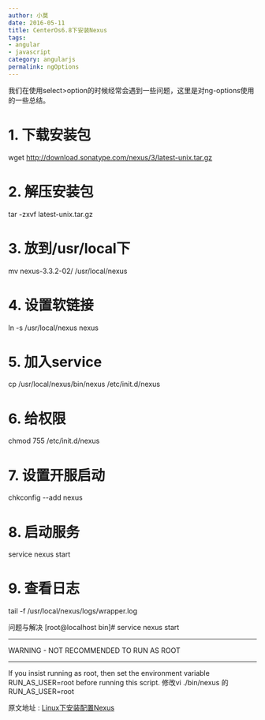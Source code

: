 ```yaml
---
author: 小莫
date: 2016-05-11
title: CenterOs6.8下安装Nexus
tags:
- angular
- javascript
category: angularjs
permalink: ngOptions
---
```

我们在使用select>option的时候经常会遇到一些问题，这里是对ng-options使用的一些总结。
<!--more-->

# 1. 下载安装包
wget http://download.sonatype.com/nexus/3/latest-unix.tar.gz
# 2. 解压安装包
tar -zxvf latest-unix.tar.gz
# 3. 放到/usr/local下
mv nexus-3.3.2-02/ /usr/local/nexus
# 4. 设置软链接
ln -s /usr/local/nexus nexus

# 5. 加入service
cp /usr/local/nexus/bin/nexus /etc/init.d/nexus 

# 6. 给权限
chmod 755 /etc/init.d/nexus

# 7. 设置开服启动
chkconfig --add nexus

# 8. 启动服务
service nexus start

# 9. 查看日志
tail -f /usr/local/nexus/logs/wrapper.log

问题与解决
[root@localhost bin]# service nexus start
****************************************
WARNING - NOT RECOMMENDED TO RUN AS ROOT
****************************************
If you insist running as root, then set the environment variable RUN_AS_USER=root before running this script.
修改vi ./bin/nexus 的 RUN_AS_USER=root

原文地址 : [Linux下安装配置Nexus](https://my.oschina.net/jixl/blog/293256?p=1)
